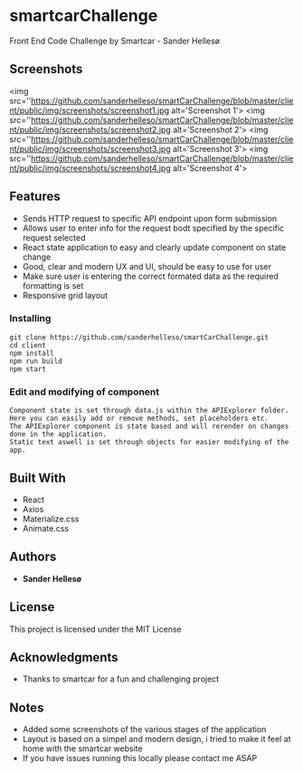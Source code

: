 # smartcarChallenge

Front End Code Challenge by Smartcar - Sander Hellesø

## Screenshots

<img src=''https://github.com/sanderhelleso/smartCarChallenge/blob/master/client/public/img/screenshots/screenshot1.jpg alt='Screenshot 1'>
<img src=''https://github.com/sanderhelleso/smartCarChallenge/blob/master/client/public/img/screenshots/screenshot2.jpg alt='Screenshot 2'>
<img src=''https://github.com/sanderhelleso/smartCarChallenge/blob/master/client/public/img/screenshots/screenshot3.jpg alt='Screenshot 3'>
<img src=''https://github.com/sanderhelleso/smartCarChallenge/blob/master/client/public/img/screenshots/screenshot4.jpg alt='Screenshot 4'>

## Features

<ul>
  <li>Sends HTTP request to specific API endpoint upon form submission</li>
  <li>Allows user to enter info for the request bodt specified by the specific request selected</li>
  <li>React state application to easy and clearly update component on state change</li>
  <li>Good, clear and modern UX and UI, should be easy to use for user</li>
  <li>Make sure user is entering the correct formated data as the required formatting is set</li>
  <li>Responsive grid layout</li>
</ul>

### Installing

```
git clone https://github.com/sanderhelleso/smartCarChallenge.git
cd client
npm install
npm run build
npm start
```

### Edit and modifying of component

```
Component state is set through data.js within the APIExplorer folder. Here you can easily add or remove methods, set placeholders etc.
The APIExplorer component is state based and will rerender on changes done in the application.
Static text aswell is set through objects for easier modifying of the app.
```

## Built With

* React
* Axios
* Materialize.css
* Animate.css

## Authors

* **Sander Hellesø**

## License

This project is licensed under the MIT License

## Acknowledgments

* Thanks to smartcar for a fun and challenging project

## Notes

<ul>
  <li>Added some screenshots of the various stages of the application</li>
  <li>Layout is based on a simpel and modern design, i tried to make it feel at home with the smartcar website</li>
  <li>If you have issues running this locally please contact me ASAP</li>
</ul>

